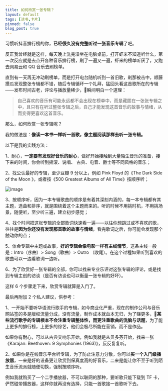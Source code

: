 ```yaml
---
title: 如何欣赏一张专辑？
layout: default
tags: [读书,卡片]
pinned: false
blog_post: true
---
```



习惯听抖音排行榜的你，**已经很久没有完整听过一张音乐专辑**了吧。

反正我曾经就是这样，每天晚上洗完澡坐在电脑桌前，打开虾米不知道听什么，第一次反应就是去点开各种音乐排行榜，刷了一遍又一遍，虾米的榜单听厌了，又跑去网易云和 QQ 音乐去刷榜单。

直到有一天再无冲动刷榜单，而是打开电台随机听到一首旧歌，刹那被击中，顺藤摸瓜发现整张专辑都不错，随后专辑循环一个礼拜，猛回头看这首歌所在的专辑——发布时间古老，评论与播放量稀少，瞬间明白一个道理：

> 自己喜欢的音乐有可能永远都不会出现在榜单中，而是藏匿在一张张专辑之中，且只有在听过整张专辑之后，自己才能发现这首音乐的故事与情绪，从而变得更喜欢这首音乐。

那么，如何欣赏一张专辑呢？

我的做法是：**像读一本书一样听一首歌，像主题阅读那样去听一张专辑。**


以下是我的实践方法：

1、耐心，**一定要有发现好音乐的耐心**，做好开始接触到大量陌生音乐的准备，接下来的时间，你会听到摇滚、说唱、 古典、电音、爵士等不同风格的音乐；

2、找公认最好的专辑，至少豆瓣 9 分以上，例如 Pink Floyd 的《The Dark Side of the Moon 》，或者按《500 Greatest Albums of All Time》按顺序听；

![image](http://upload-images.jianshu.io/upload_images/32598-1ae951b3f53d17b1?imageMogr2/auto-orient/strip%7CimageView2/2/w/1240)

3、按顺序听，因为一本专辑歌曲的顺序是有着其深刻内涵的，每一本专辑都有其主题，选曲和排序，就是围绕着这个主题而来的。听的时候不用挑时机，不用挑场景，随便听，至少听三遍，建立初步感觉；

4、找个时间把这张专辑的全部歌词快速看一遍——以往你想跳过或不喜欢的歌，往往是**因为你还没有发现那首歌的故事与情绪**，看完歌词之后，你可能会发现那个触动你的点；

5、体会专辑中主题或故事，**好的专辑会像电影一样有主线情节**，这条主线一般是：Intro（序曲）> Song（歌曲）> Outro （收尾）。在这个过程如果听到喜欢的歌曲可以一边看歌词一边听。

6、为了欣赏好一张专辑的全部，你可以找来专业乐评对这张专辑的评论，或是找到专辑主创的访谈（是否有访谈也可以衡量一张专辑的好坏）。


这样 6 个步骤走下来，欣赏专辑就算是入门了。

最后再附加 2 个私人建议，供参考：

1、一开始不要听华语流行歌手的专辑，如今商业化严重，现在的制作公司与音乐网站签的多是版权流量分成，没有流量，制作成本就血本无归，为了赚更多，**某些流行歌手的专辑根本不会注重专辑整体性，而更注重歌曲的洗脑与话题**，为了能上更多的排行榜，上更多的综艺，他们会极尽所能在营销，而不是作品。

如果你有耐心，可以从古典交响乐开始，例如我就是从贝多芬开始，找来一张《Karajan: Beethoven: 9 Symphonies (1963)》，反反复复听。

2、如果你是在线音乐平台听专辑，为了防止注意力分散，你可以**买一个入门级播放器**，一来是好的设备更让欣赏到保真度高的好音乐，二来是能让你不至于听到陌生音乐流派就随便切换，强制按顺序听。

例如我就购买了一个二手播放器，不可以联网的那种，要听歌只能下载到 TF 卡，俨然磁带播放器，这样你就再没有选择，只能一首歌接一首歌听下去。